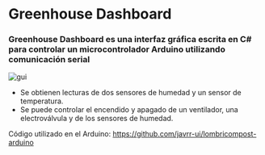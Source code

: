 # Greenhouse Dashboard

### Greenhouse Dashboard es una interfaz gráfica escrita en C# para controlar un microcontrolador Arduino utilizando comunicación serial

![gui](https://user-images.githubusercontent.com/67305880/153749211-4dc30158-76ec-4258-8339-4534bd9c67b9.JPG)

- Se obtienen lecturas de dos sensores de humedad y un sensor de temperatura.
- Se puede controlar el encendido y apagado de un ventilador, una electroválvula y de los sensores de humedad.

Código utilizado en el Arduino: <https://github.com/javrr-ui/lombricompost-arduino>
